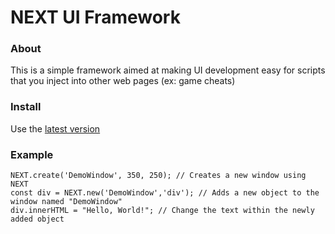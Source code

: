 # NEXT UI Framework

### About
This is a simple framework aimed at making UI development easy for scripts that you inject into other web pages (ex: game cheats)

### Install
Use the [latest version](https://raw.githubusercontent.com/Frontesque/NEXT-UI-Framework/main/latest.js)

### Example
```
NEXT.create('DemoWindow', 350, 250); // Creates a new window using NEXT
const div = NEXT.new('DemoWindow','div'); // Adds a new object to the window named "DemoWindow"
div.innerHTML = "Hello, World!"; // Change the text within the newly added object
```
